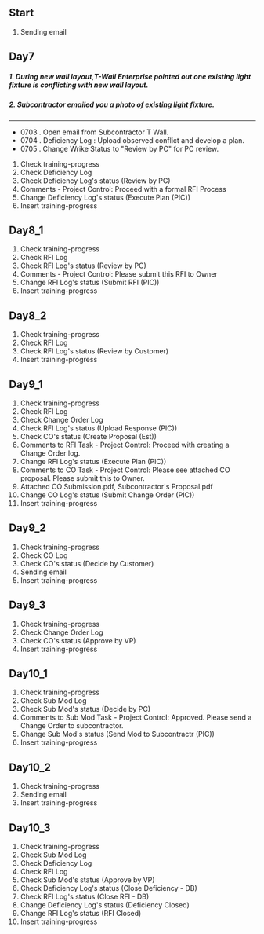 ## Start

1. Sending email

## Day7

##### 1. During new wall layout,T-Wall Enterprise pointed out one existing light fixture is conflicting with new wall layout.

##### 2. Subcontractor emailed you a photo of existing light fixture.

---

- 0703 . Open email from Subcontractor T Wall.
- 0704 . Deficiency Log : Upload observed conflict and develop a plan.
- 0705 . Change Wrike Status to "Review by PC" for PC review.

1. Check training-progress
2. Check Deficiency Log
3. Check Deficiency Log's status (Review by PC)
4. Comments - Project Control: Proceed with a formal RFI Process
5. Change Deficiency Log's status (Execute Plan (PIC))
6. Insert training-progress

## Day8_1

1. Check training-progress
2. Check RFI Log
3. Check RFI Log's status (Review by PC)
4. Comments - Project Control: Please submit this RFI to Owner
5. Change RFI Log's status (Submit RFI (PIC))
6. Insert training-progress

## Day8_2

1. Check training-progress
2. Check RFI Log
3. Check RFI Log's status (Review by Customer)
4. Insert training-progress

## Day9_1

1. Check training-progress
2. Check RFI Log
3. Check Change Order Log
4. Check RFI Log's status (Upload Response (PIC))
5. Check CO's status (Create Proposal (Est))
6. Comments to RFI Task - Project Control: Proceed with creating a Change Order log.
7. Change RFI Log's status (Execute Plan (PIC))
8. Comments to CO Task - Project Control: Please see attached CO proposal. Please submit this to Owner.
9. Attached CO Submission.pdf, Subcontractor's Proposal.pdf
10. Change CO Log's status (Submit Change Order (PIC))
11. Insert training-progress

## Day9_2

1. Check training-progress
2. Check CO Log
3. Check CO's status (Decide by Customer)
4. Sending email
5. Insert training-progress

## Day9_3

1. Check training-progress
2. Check Change Order Log
3. Check CO's status (Approve by VP)
4. Insert training-progress

## Day10_1

1. Check training-progress
2. Check Sub Mod Log
3. Check Sub Mod's status (Decide by PC)
4. Comments to Sub Mod Task - Project Control: Approved. Please send a Change Order to subcontractor.
5. Change Sub Mod's status (Send Mod to Subcontractr (PIC))
6. Insert training-progress

## Day10_2

1. Check training-progress
2. Sending email
3. Insert training-progress

## Day10_3

1. Check training-progress
2. Check Sub Mod Log
3. Check Deficiency Log
4. Check RFI Log
5. Check Sub Mod's status (Approve by VP)
6. Check Deficiency Log's status (Close Deficiency - DB)
7. Check RFI Log's status (Close RFI - DB)
8. Change Deficiency Log's status (Deficiency Closed)
9. Change RFI Log's status (RFI Closed)
10. Insert training-progress
